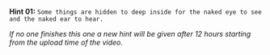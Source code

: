 **Hint 01:** `Some things are hidden to deep inside for the naked eye to see and the naked ear to hear.`








*If no one finishes this one a new hint will be given after 12 hours starting from the upload time of the video.*
